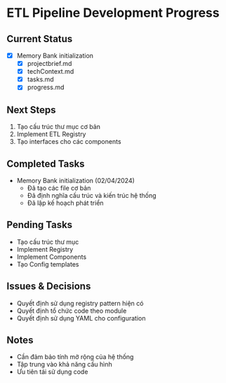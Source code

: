 # ETL Pipeline Development Progress

## Current Status
- [x] Memory Bank initialization
  - [x] projectbrief.md
  - [x] techContext.md
  - [x] tasks.md
  - [x] progress.md

## Next Steps
1. Tạo cấu trúc thư mục cơ bản
2. Implement ETL Registry
3. Tạo interfaces cho các components

## Completed Tasks
- Memory Bank initialization (02/04/2024)
  - Đã tạo các file cơ bản
  - Đã định nghĩa cấu trúc và kiến trúc hệ thống
  - Đã lập kế hoạch phát triển

## Pending Tasks
- Tạo cấu trúc thư mục
- Implement Registry
- Implement Components
- Tạo Config templates

## Issues & Decisions
- Quyết định sử dụng registry pattern hiện có
- Quyết định tổ chức code theo module
- Quyết định sử dụng YAML cho configuration

## Notes
- Cần đảm bảo tính mở rộng của hệ thống
- Tập trung vào khả năng cấu hình
- Ưu tiên tái sử dụng code 